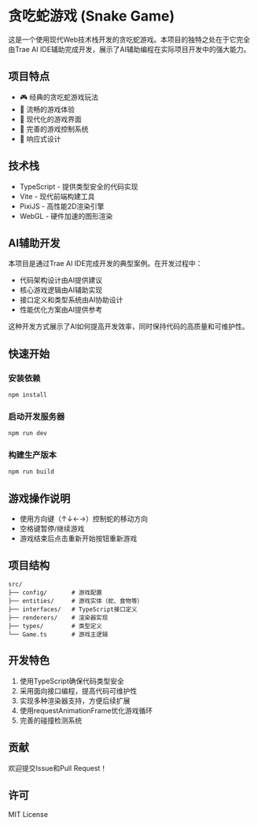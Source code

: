 # 贪吃蛇游戏 (Snake Game)

这是一个使用现代Web技术栈开发的贪吃蛇游戏。本项目的独特之处在于它完全由Trae AI IDE辅助完成开发，展示了AI辅助编程在实际项目开发中的强大能力。

## 项目特点

- 🎮 经典的贪吃蛇游戏玩法
- 🎯 流畅的游戏体验
- 🎨 现代化的游戏界面
- 🔧 完善的游戏控制系统
- 📱 响应式设计

## 技术栈

- TypeScript - 提供类型安全的代码实现
- Vite - 现代前端构建工具
- PixiJS - 高性能2D渲染引擎
- WebGL - 硬件加速的图形渲染

## AI辅助开发

本项目是通过Trae AI IDE完成开发的典型案例。在开发过程中：

- 代码架构设计由AI提供建议
- 核心游戏逻辑由AI辅助实现
- 接口定义和类型系统由AI协助设计
- 性能优化方案由AI提供参考

这种开发方式展示了AI如何提高开发效率，同时保持代码的高质量和可维护性。

## 快速开始

### 安装依赖

```bash
npm install
```

### 启动开发服务器

```bash
npm run dev
```

### 构建生产版本

```bash
npm run build
```

## 游戏操作说明

- 使用方向键（↑↓←→）控制蛇的移动方向
- 空格键暂停/继续游戏
- 游戏结束后点击重新开始按钮重新游戏

## 项目结构

```
src/
├── config/       # 游戏配置
├── entities/     # 游戏实体（蛇、食物等）
├── interfaces/   # TypeScript接口定义
├── renderers/    # 渲染器实现
├── types/        # 类型定义
└── Game.ts       # 游戏主逻辑
```

## 开发特色

1. 使用TypeScript确保代码类型安全
2. 采用面向接口编程，提高代码可维护性
3. 实现多种渲染器支持，方便后续扩展
4. 使用requestAnimationFrame优化游戏循环
5. 完善的碰撞检测系统

## 贡献

欢迎提交Issue和Pull Request！

## 许可

MIT License